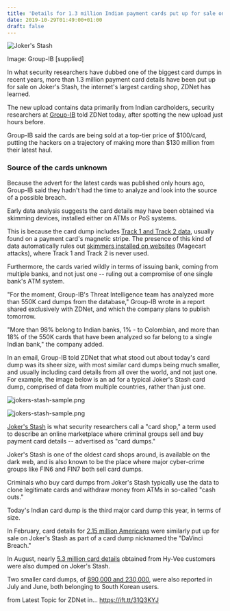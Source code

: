 ```yaml
---
title: 'Details for 1.3 million Indian payment cards put up for sale on Joker''s Stash'
date: 2019-10-29T01:49:00+01:00
draft: false
---
```


![Joker's Stash](https://zdnet3.cbsistatic.com/hub/i/2019/10/28/840315a0-4858-46da-8926-c502c35621b0/01ffcbca771702cf37f814e8be1db0cd/india-jokerstash.jpg)

Image: Group-IB \[supplied\]

In what security researchers have dubbed one of the biggest card dumps in recent years, more than 1.3 million payment card details have been put up for sale on Joker's Stash, the internet's largest carding shop, ZDNet has learned.

The new upload contains data primarily from Indian cardholders, security researchers at [Group-IB](https://www.group-ib.com/) told ZDNet today, after spotting the new upload just hours before.

Group-IB said the cards are being sold at a top-tier price of $100/card, putting the hackers on a trajectory of making more than $130 million from their latest haul.

### Source of the cards unknown

Because the advert for the latest cards was published only hours ago, Group-IB said they hadn't had the time to analyze and look into the source of a possible breach.

Early data analysis suggests the card details may have been obtained via skimming devices, installed either on ATMs or PoS systems.

This is because the card dump includes [Track 1 and Track 2 data](https://en.wikipedia.org/wiki/Magnetic_stripe_card#Financial_cards), usually found on a payment card's magnetic stripe. The presence of this kind of data automatically rules out [skimmers installed on websites](https://www.zdnet.com/article/fbi-issues-warning-about-e-skimming-magecart-attacks/) (Magecart attacks), where Track 1 and Track 2 is never used.

Furthermore, the cards varied wildly in terms of issuing bank, coming from multiple banks, and not just one -- ruling out a compromise of one single bank's ATM system.

"For the moment, Group-IB's Threat Intelligence team has analyzed more than 550K card dumps from the database," Group-IB wrote in a report shared exclusively with ZDNet, and which the company plans to publish tomorrow.

"More than 98% belong to Indian banks, 1% - to Colombian, and more than 18% of the 550K cards that have been analyzed so far belong to a single Indian bank," the company added.

In an email, Group-IB told ZDNet that what stood out about today's card dump was its sheer size, with most similar card dumps being much smaller, and usually including card details from all over the world, and not just one. For example, the image below is an ad for a typical Joker's Stash card dump, comprised of data from multiple countries, rather than just one.

![jokers-stash-sample.png](https://www.zdnet.com/article/details-for-1-3-million-indian-payment-cards-put-up-for-sale-on-jokers-stash/#ftag=RSSbaffb68)

<span><img src="https://zdnet1.cbsistatic.com/hub/i/2019/10/29/9a822294-872f-45e7-88f4-127ebb62a690/b42497f93c13295377e209494a8543c4/jokers-stash-sample.png" alt="jokers-stash-sample.png" /></span>

[Joker's Stash](https://go.flashpoint-intel.com/webinar/Jokers-Stash) is what security researchers call a "card shop," a term used to describe an online marketplace where criminal groups sell and buy payment card details -- advertised as "card dumps."

Joker's Stash is one of the oldest card shops around, is available on the dark web, and is also known to be the place where major cyber-crime groups like FIN6 and FIN7 both sell card dumps.

Criminals who buy card dumps from Joker's Stash typically use the data to clone legitimate cards and withdraw money from ATMs in so-called "cash outs."

Today's Indian card dump is the third major card dump this year, in terms of size.

In February, card details for [2.15 million Americans](https://www.zdnet.com/article/credit-card-details-worth-nearly-3-5-million-put-up-for-sale-on-hacking-forum/) were similarly put up for sale on Joker's Stash as part of a card dump nicknamed the "DaVinci Breach."

In August, nearly [5.3 million card details](https://www.zdnet.com/article/data-stolen-from-hy-vee-customers-offered-for-sale-on-jokers-stash-dark-web-trading-post/) obtained from Hy-Vee customers were also dumped on Joker's Stash.

Two smaller card dumps, of [890,000 and 230,000](https://www.zdnet.com/article/breach-alert-in-south-korea-after-1m-card-details-were-put-up-for-sale-online/), were also reported in July and June, both belonging to South Korean users.

  
  
from Latest Topic for ZDNet in... https://ift.tt/31Q3KYJ